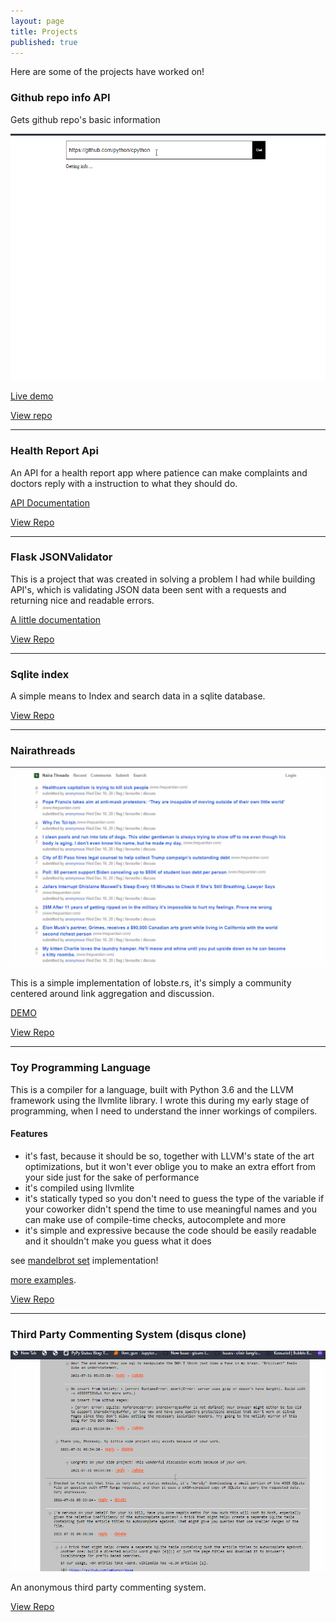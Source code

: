 ```yaml
---
layout: page
title: Projects
published: true
---
```


Here are some of the projects have worked on!

### Github repo info API

Gets github repo's basic information

![Demo](https://github.com/keosariel/Github-repo-info-API/raw/master/github-repo-info-sample.gif)

[Live demo](https://github-repos-info.herokuapp.com/)

[View repo](https://github.com/keosariel/Github-repo-info-API)

-----

### Health Report Api

An API for a health report app where patience can make complaints and doctors reply with a instruction to what they should do.

[API Documentation](https://documenter.getpostman.com/view/14039622/TzeTKVio)

[View Repo](https://github.com/keosariel/health-report-api-project)

-----

### Flask JSONValidator

This is a project that was created in solving a problem I had while building API's, which is
validating JSON data been sent with a requests and returning nice and readable errors.

[A little documentation](https://github.com/keosariel/flask_jsonvalidator#readme)

[View Repo](https://github.com/keosariel/flask_jsonvalidator)

-----

### Sqlite index

A simple means to Index and search data in a sqlite database.

[View Repo](https://github.com/keosariel/sqlite-index)

-----

### Nairathreads

![Nairathreads image demo](https://github.com/keosariel/nairathreads/raw/master/sample.png)

This is a simple implementation of lobste.rs, it's simply a community centered around link aggregation and discussion.

[DEMO](https://nairathreads.herokuapp.com/top)

[View Repo](https://github.com/keosariel/nairathreads)

-----
### Toy Programming Language

This is a compiler for a language, built with Python 3.6 and the LLVM framework using the llvmlite library.
I wrote this during my early stage of programming, when I need to understand the inner workings of compilers.

#### Features

* it's fast, because it should be so, together with LLVM's state of the art optimizations, but it won't ever oblige you to make an extra effort from your side just for the sake of performance
* it's compiled using llvmlite
* it's statically typed so you don't need to guess the type of the variable if your coworker didn't spend the time to use meaningful names and you can make use of compile-time checks, autocomplete and more
* it's simple and expressive because the code should be easily readable and it shouldn't make you guess what it does

see [mandelbrot set](https://github.com/keosariel/Programming-language-in-python-using-llvmlite/blob/main/test/mandelbrot_set.test) implementation!

[more examples](https://github.com/keosariel/Programming-language-in-python-using-llvmlite/tree/main/test).

[View Repo](https://github.com/keosariel/Programming-language-in-python-using-llvmlit)

-----

### Third Party Commenting System (disqus clone)

![disqus clone demo gif](https://github.com/keosariel/disqus-hackernews-commenting-clone/raw/master/disqus-clone-demo.gif)

An anonymous third party commenting system.

[View Repo](https://github.com/keosariel/disqus-hackernews-commenting-clone)
